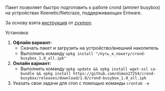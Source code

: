Пакет позволяет быстро подготовить к работе crond (апплет busybox) на устройствах Keenetic/Netcraze, поддерживающих Entware.

За основу взята [инструкция](https://web.archive.org/web/20231004003915/https://forums.zyxmon.org/viewtopic.php?f=5&t=5257) от [zyxmon](https://github.com/zyxmon).

Установка:
1. **Офлайн вариант:**
	- Скачать пакет и загрузить на устройство/внешний накопитель
	- Выполнить команду `opkg install "/путь_к_пакету/crond-busybox_1.0_all.ipk"`
2. **Онлайн вариант:**
	- Выполнить команду `opkg update && opkg install wget-ssl ca-bundle && opkg install https://github.com/dimon27254/crond-busybox/releases/download/1.0/crond-busybox_1.0_all.ipk`
3. Указать свои задачи для cron с помощью команды `crontab -e`
